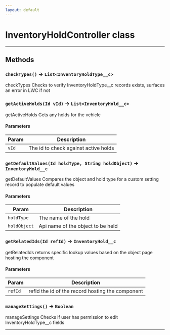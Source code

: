 ```yaml
---
layout: default
---
```

# InventoryHoldController class
---
## Methods
### `checkTypes()` → `List<InventoryHoldType__c>`

 checkTypes Checks to verify InventoryHoldType__c records exists, surfaces an error in LWC if not

### `getActiveHolds(Id vId)` → `List<InventoryHold__c>`

 getActiveHolds Gets any holds for the vehicle

#### Parameters
|Param|Description|
|-----|-----------|
|`vId` |  The id to check against active holds |

### `getDefaultValues(Id holdType, String holdObject)` → `InventoryHold__c`

 getDefaultValues Compares the object and hold type for a custom setting record to populate default values

#### Parameters
|Param|Description|
|-----|-----------|
|`holdType` |    The name of the hold |
|`holdObject` |  Api name of the object to be held |

### `getRelatedIds(Id refId)` → `InventoryHold__c`

 getRelatedIds returns specific lookup values based on the object page hosting the component

#### Parameters
|Param|Description|
|-----|-----------|
|`refId` |  refId the id of the record hosting the component |

### `manageSettings()` → `Boolean`

 manageSettings Checks if user has permission to edit InventoryHoldType__c fields

---
